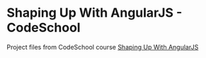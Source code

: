 # Shaping Up With AngularJS - CodeSchool

Project files from CodeSchool course [Shaping Up With AngularJS](https://www.codeschool.com/courses/shaping-up-with-angular-js/)
